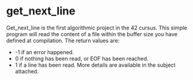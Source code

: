 # get_next_line
Get_next_line is the first algorithmic project in the 42 cursus.
This simple program will read the content of a file within the buffer size you have defined at compilation.
The return values are:
* -1 if an error happened.
* 0 if nothing has been read, or EOF has been reached.
* 1 if a line has been read.
More details are available in the subject attached.
 
